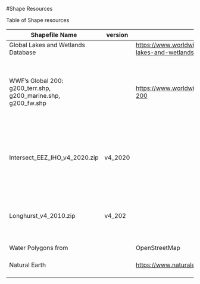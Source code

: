 #Shape Resources

Table of Shape resources

| Shapefile Name                                                | version | source                                                                 | Type                               | Description                                                                                                                                                                                                                                |
|---------------------------------------------------------------|---------|------------------------------------------------------------------------|------------------------------------|--------------------------------------------------------------------------------------------------------------------------------------------------------------------------------------------------------------------------------------------|
| Global Lakes and Wetlands Database                            |         | https://www.worldwildlife.org/pages/global-lakes-and-wetlands-database | Freshwater                         |                                                                                                                                                                                                                                            |
| WWF’s Global 200: g200_terr.shp, g200_marine.shp, g200_fw.shp |         | https://www.worldwildlife.org/publications/global-200                  | Freshwater, marine and terrestrial | WWF’s Global 200 project analyzed global patterns of biodiversity to identify a set of the Earth's terrestrial, freshwater, and marine ecoregions that harbour exceptional biodiversity and are representative of its ecosystems.          |
| Intersect_EEZ_IHO_v4_2020.zip                                 | v4_2020 |                                                                        | sea                                | The IHO polygon layer has a low resolution, but the EEZ polygon layer has a high resolution coastline (GSHHS). The intersect of the two layers required using many GIS tools, and in some cases reverting to a lower resolution coastline. | 
| Longhurst_v4_2010.zip                                         | v4_202  |                                                                        | sea                                | Citation: Flanders Marine Institute (2009). Longhurst Provinces. Available online at https://www.marineregions.org/. Consulted on 2023-03-06. - Unknown resolution, but likely coarse                                                      |
| Water Polygons from                                           |         | OpenStreetMap                                                          | sea                                ||||
| Natural Earth                                                 |         | https://www.naturalearthdata.com/features/                             | general, inc. rivers and lakes     || see https://rstudio-pubs-static.s3.amazonaws.com/542604_2e7b2356b6694332809ecad67c376c97.html#lakes-and-rivers-naturalearth|